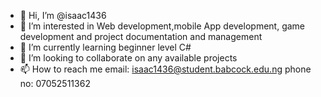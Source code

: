 - 👋 Hi, I’m @isaac1436
- 👀 I’m interested in Web development,mobile App development, game development and project documentation and management
- 🌱 I’m currently learning beginner level C#
- 💞️ I’m looking to collaborate on any available projects
- 📫 How to reach me email: isaac1436@student.babcock.edu.ng  phone no: 07052511362

<!---
isaac1436/isaac1436 is a ✨ special ✨ repository because its `README.md` (this file) appears on your GitHub profile.
You can click the Preview link to take a look at your changes.
--->
